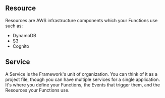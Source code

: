 ## Resource

Resources are AWS infrastructure components which your Functions use such as:

- DynamoDB
- S3
- Cognito

## Service

A Service is the Framework's unit of organization. You can think of it as a project file, though you can have multiple services for a single application. It's where you define your Functions, the Events that trigger them, and the Resources your Functions use.
